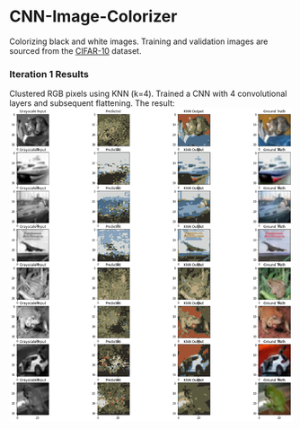 # CNN-Image-Colorizer
Colorizing black and white images. Training and validation images are sourced from the <a href='http://www.cs.toronto.edu/~kriz/cifar.html'>CIFAR-10</a> dataset.

### Iteration 1 Results
Clustered RGB pixels using KNN (k=4). Trained a CNN with 4 convolutional layers and subsequent flattening. The result:
<br>
<img src='Images/results_1.png'> 